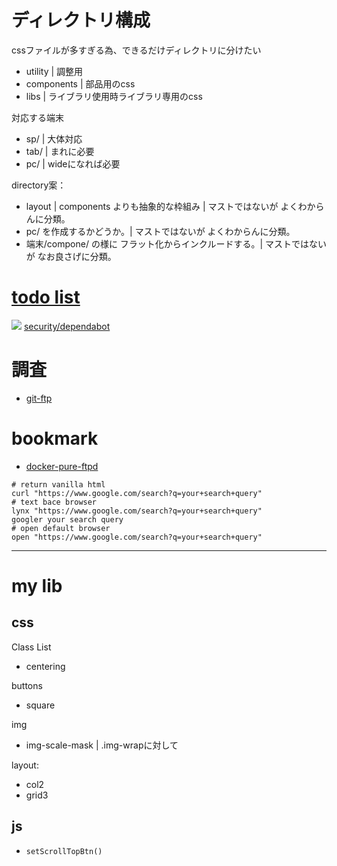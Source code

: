 # ディレクトリ構成
cssファイルが多すぎる為、できるだけディレクトリに分けたい

- utility | 調整用
- components | 部品用のcss
- libs | ライブラリ使用時ライブラリ専用のcss

対応する端末
- sp/ | 大体対応
- tab/ | まれに必要
- pc/ | wideになれば必要

directory案：
- layout | components よりも抽象的な枠組み | マストではないが よくわからんに分類。
- pc/ を作成するかどうか。| マストではないが よくわからんに分類。
- 端末/compone/ の様に フラット化からインクルードする。| マストではないが なお良さげに分類。


# [todo list](https://github.com/users/ka2yuki/projects/4/views/2)
  
<!--
<img src="https://avatars.githubusercontent.com/u/22783900" width=15 />
-->  
<img src="https://avatars.githubusercontent.com/in/29110?s=15" /> [security/dependabot](https://github.com/ka2yuki/ka2yuki.github.io/security/dependabot)

# 調査
- [git-ftp](https://github.com/git-ftp/git-ftp?tab=readme-ov-file)

# bookmark
- [docker-pure-ftpd](https://github.com/stilliard/docker-pure-ftpd)


```
# return vanilla html
curl "https://www.google.com/search?q=your+search+query"
# text bace browser
lynx "https://www.google.com/search?q=your+search+query"
googler your search query
# open default browser
open "https://www.google.com/search?q=your+search+query"
```
---
# my lib

## css
Class List
- centering

buttons
- square

img
- img-scale-mask | .img-wrapに対して

layout: 
- col2
- grid3

## js
- `setScrollTopBtn()`

  <!--
  ｔｏｄｏ：
  sp.css を　utility とするか
  components base の　ｃｓｓ　にするか
   -->
